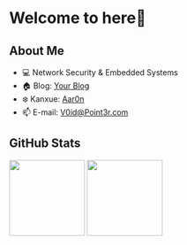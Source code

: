 # Welcome to here🥰

## About Me
- 💻 Network Security & Embedded Systems
- 🏠 Blog: [Your Blog](https://aar0n3906.github.io/)
- ❄️ Kanxue: [Aar0n](https://bbs.kanxue.com/homepage-985355.htm)
- 📫 E-mail: [V0id@Point3r.com](mailto:2547633906@qq.com)


## GitHub Stats
<img height="137px" src="https://github-readme-stats.vercel.app/api?username=Aar0n3906&show_icons=true" />
<img height="137px" src="https://github-readme-stats.vercel.app/api/top-langs/?username=Aar0n3906&layout=compact" />


